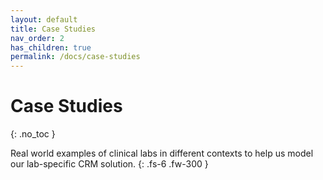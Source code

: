 ```yaml
---
layout: default
title: Case Studies
nav_order: 2
has_children: true
permalink: /docs/case-studies
---
```


# Case Studies
{: .no_toc }

Real world examples of clinical labs in different contexts to help us model our lab-specific CRM solution.
{: .fs-6 .fw-300 }